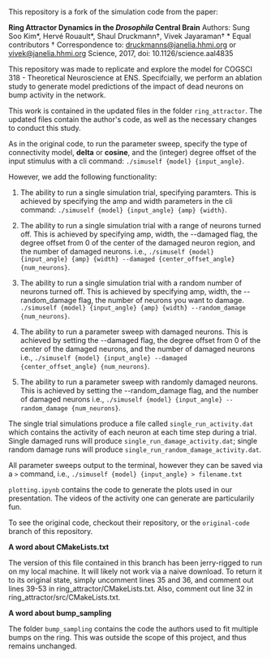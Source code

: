 This repository is a fork of the simulation code from the paper:

**Ring Attractor Dynamics in the *Drosophila* Central Brain**
Authors: Sung Soo Kim\*, Hervé Rouault\*, Shaul Druckmann†, Vivek Jayaraman†
\* Equal contributors
† Correspondence to: druckmanns@janelia.hhmi.org or vivek@janelia.hhmi.org
Science, 2017, doi: 10.1126/science.aal4835

This repository was made to replicate and explore the model for COGSCI 318 - Theoretical Neuroscience at ENS. Specifcially, we perform an ablation study to generate model predictions of the impact of dead neurons on bump activity in the network.

This work is contained in the updated files in the folder `ring_attractor`. The updated files contain the author's code, as well as the necessary changes to conduct this study. 

As in the original code, to run the parameter sweep, specify the type of connectivity model, __delta__ or __cosine__, and the (integer) degree offset of the input stimulus with a cli command: `./simuself {model} {input_angle}`.

However, we add the following functionality:

1. The ability to run a single simulation trial, specifying paramters. This is achieved by specifying the amp and width parameters in the cli command:
`./simuself {model} {input_angle} {amp} {width}`.

2. The ability to run a single simulation trial with a range of neurons turned off. This is achieved by specifying amp, width, the --damaged flag, the degree offset from 0 of the center of the damaged neuron region, and the number of damaged neurons. i.e., 
`./simuself {model} {input_angle} {amp} {width} --damaged {center_offset_angle} {num_neurons}`.

3. The ability to run a single simulation trial with a random number of neurons turned off. This is achieved by specifying amp, width, the --random_damage flag, the number of neurons you want to damage. 
`./simuself {model} {input_angle} {amp} {width} --random_damage {num_neurons}`.

4. The ability to run a parameter sweep with damaged neurons. This is achieved by setting the --damaged flag, the degree offset from 0 of the center of the damaged neurons, and the number of damaged neurons i.e.,
`./simuself {model} {input_angle} --damaged {center_offset_angle} {num_neurons}`.

5. The ability to run a parameter sweep with randomly damaged neurons. This is achieved by setting the --random_damage flag, and the number of damaged neurons i.e.,
`./simuself {model} {input_angle} --random_damage {num_neurons}`.

The single trial simulations produce a file called `single_run_activity.dat` which contains the activity of each neuron at each time step during a trial. Single damaged runs will produce `single_run_damage_activity.dat`; single random damage runs will produce `single_run_random_damage_activity.dat`.

All parameter sweeps output to the terminal, however they can be saved via a `>` command, i.e., `./simuself {model} {input_angle} > filename.txt`

`plotting.ipynb` contains the code to generate the plots used in our presentation. The videos of the activity one can generate are particularily fun. 

To see the original code, checkout their repository, or the `original-code` branch of this repository.

**A word about CMakeLists.txt**

The version of this file contained in this branch has been jerry-rigged to run on my local machine. It will likely not work via a naive download. To return it to its original state, simply uncomment lines 35 and 36, and comment out lines 39-53 in ring_attractor/CMakeLists.txt. Also, comment out line 32 in ring_attractor/src/CMakeLists.txt.

**A word about bump_sampling**

The folder `bump_sampling` contains the code the authors used to fit multiple bumps on the ring. This was outside the scope of this project, and thus remains unchanged.

